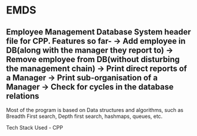 # EMDS

Employee Management Database System header file for CPP.
Features so far- 
-> Add employee in DB(along with the manager they report to)
-> Remove employee from DB(without disturbing the management chain)
-> Print direct reports of a Manager
-> Print sub-organisation of a Manager
-> Check for cycles in the database relations
-

Most of the program is based on Data structures and algorithms, such as Breadth First search, Depth first search, hashmaps, queues, etc. 

Tech Stack Used - CPP

